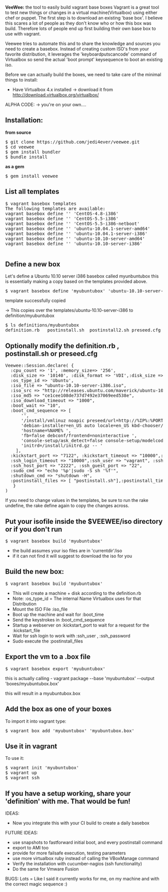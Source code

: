 **VeeWee:** the tool to easily build vagrant base boxes
Vagrant is a great tool to test new things or changes in a virtual machine(Virtualbox) using either chef or puppet.
The first step is to download an existing 'base box'. I believe this scares a lot of people as they don't know who or how this box was build. Therefore lots of people end up first building their own base box to use with vagrant.

Veewee tries to automate this and to share the knowledge and sources you need to create a basebox. Instead of creating custom ISO's from your favorite distribution, it leverages the 'keyboardputscancode' command of Virtualbox so send the actual 'boot prompt' keysequence to boot an existing iso.

Before we can actually build the boxes, we need to take care of the minimal things to install:
- Have Virtualbox 4.x installed -> download it from http://download.virtualbox.org/virtualbox/


ALPHA CODE: -> you're on your own....

## Installation: 
__from source__

<pre>
$ git clone https://github.com/jedi4ever/veewee.git
$ cd veewee
$ gem install bundler
$ bundle install
</pre>
__as a gem__
<pre>
$ gem install veewee 
</pre>

## List all templates
<pre>
$ vagrant basebox templates
The following templates are available:
vagrant basebox define '<boxname>' 'CentOS-4.8-i386'
vagrant basebox define '<boxname>' 'CentOS-5.5-i386'
vagrant basebox define '<boxname>' 'CentOS-5.5-i386-netboot'
vagrant basebox define '<boxname>' 'ubuntu-10.04.1-server-amd64'
vagrant basebox define '<boxname>' 'ubuntu-10.04.1-server-i386'
vagrant basebox define '<boxname>' 'ubuntu-10.10-server-amd64'
vagrant basebox define '<boxname>' 'ubuntu-10.10-server-i386'

</pre>
## Define a new box 
Let's define a  Ubuntu 10.10 server i386 basebox called myunbuntubox
this is essentially making a copy based on the  templates provided above.
<pre>$ vagrant basebox define 'myubuntubox' 'ubuntu-10.10-server-i386'</pre>
template successfully copied

-> This copies over the templates/ubuntu-10.10-server-i386 to definition/myubuntubox

<pre>$ ls definitions/myubuntubox
definition.rb	postinstall.sh	postinstall2.sh	preseed.cfg
</pre>

## Optionally modify the definition.rb , postinstall.sh or preseed.cfg

<pre>
Veewee::Session.declare( {
  :cpu_count => '1', :memory_size=> '256', 
  :disk_size => '10140', :disk_format => 'VDI',:disk_size => '10240' ,
  :os_type_id => 'Ubuntu',
  :iso_file => "ubuntu-10.10-server-i386.iso", 
  :iso_src => "http://releases.ubuntu.com/maverick/ubuntu-10.10-server-i386.iso",
  :iso_md5 => "ce1cee108de737d7492e37069eed538e",
  :iso_download_timeout => "1000",
  :boot_wait => "10",
  :boot_cmd_sequence => [ 
      '<Esc><Esc><Enter>',
      '/install/vmlinuz noapic preseed/url=http://%IP%:%PORT%/preseed.cfg ',
      'debian-installer=en_US auto locale=en_US kbd-chooser/method=us ',
      'hostname=%NAME% ',
      'fb=false debconf/frontend=noninteractive ',
      'console-setup/ask_detect=false console-setup/modelcode=pc105 console-setup/layoutcode=us ',
      'initrd=/install/initrd.gz -- <Enter>' 
    ],
  :kickstart_port => "7122", :kickstart_timeout => "10000",:kickstart_file => "preseed.cfg",
  :ssh_login_timeout => "10000",:ssh_user => "vagrant", :ssh_password => "vagrant",:ssh_key => "",
  :ssh_host_port => "2222", :ssh_guest_port => "22",
  :sudo_cmd => "echo '%p'|sudo -S sh '%f'",
  :shutdown_cmd => "shutdown -H",
  :postinstall_files => [ "postinstall.sh"],:postinstall_timeout => "10000"
   }
)
</pre>

If you need to change values in the templates, be sure to run the rake undefine, the rake define again to copy the changes across.

## Put your isofile inside the $VEEWEE/iso directory or if you don't run
<pre>$ vagrant basebox build 'myubuntubox'</pre>

- the build assumes your iso files are in 'currentdir'/iso
- if it can not find it will suggest to download the iso for you

## Build the new box:
<pre>
$ vagrant basebox build 'myubuntubox'</pre>

- This will create a machine + disk according to the definition.rb
- Note: :os_type_id = The internal Name Virtualbox uses for that Distribution
- Mount the ISO File :iso_file
- Boot up the machine and wait for :boot_time
- Send the keystrokes in :boot_cmd_sequence
- Startup a webserver on :kickstart_port to wait for a request for the :kickstart_file
- Wait for ssh login to work with :ssh_user , :ssh_password
- Sudo execute the :postinstall_files

## Export the vm to a .box file
<pre>$ vagrant basebox export 'myubuntubox' </pre>

this is actually calling - vagrant package --base 'myubuntubox' --output 'boxes/myubuntubox.box'

this will result in a myubuntubox.box

## Add the box as one of your boxes
To import it into vagrant type:

<pre>$ vagrant box add 'myubuntubox' 'myubuntubox.box'
</pre>
## Use it in vagrant

To use it:
<pre>
$ vagrant init 'myubuntubox'
$ vagrant up
$ vagrant ssh
</pre>
## If you have a setup working, share your 'definition' with me. That would be fun! 

IDEAS:

- Now you integrate this with your CI build to create a daily basebox

FUTURE IDEAS:

- use snapshots to fastforward initial boot, and every postinstall command
- export to AMI too
- provide for more failsafe execution, testing parameters
- use more virtualbox ruby instead of calling the VBoxManage command
- Verify the installation with cucumber-nagios (ssh functionality)
- Do the same for Vmware Fusion

BUGS: Lots = Like I said it currently works for me, on my machine and with the correct magic sequence :)
